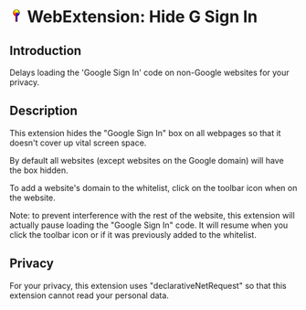 # ![appicon](https://raw.githubusercontent.com/em-te/webextension-hide-google-sign-in/main/icon_24.png) WebExtension: Hide G Sign In

## Introduction
Delays loading the 'Google Sign In' code on non-Google websites for your privacy.

## Description

This extension hides the "Google Sign In" box on all webpages so that it doesn't cover up vital screen space.

By default all websites (except websites on the Google domain) will have the box hidden.

To add a website's domain to the whitelist, click on the toolbar icon when on the website.

Note: to prevent interference with the rest of the website, this extension will actually pause loading the "Google Sign In" code. It will resume when you click the toolbar icon or if it was previously added to the whitelist.

## Privacy

For your privacy, this extension uses "declarativeNetRequest" so that this extension cannot read your personal data.
